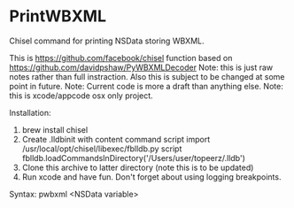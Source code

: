 # PrintWBXML

Chisel command for printing NSData storing WBXML.

This is https://github.com/facebook/chisel function based on https://github.com/davidpshaw/PyWBXMLDecoder
Note: this is just raw notes rather than full instraction. Also this is subject to be changed at some point in future.
Note: Current code is more a draft than anything else.
Note: this is xcode/appcode osx only project.

Installation:

1. brew install chisel
2. Create .lldbinit with content
  command script import /usr/local/opt/chisel/libexec/fblldb.py
  script fblldb.loadCommandsInDirectory('/Users/user/topeerz/.lldb')
3. Clone this archive to latter directory (note this is to be updated)
4. Run xcode and have fun. Don't forget about using logging breakpoints.

Syntax:
pwbxml \<NSData variable\>
